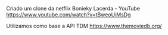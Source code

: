Criado um clone da netflix
Bonieky Lacerda - YouTube
https://www.youtube.com/watch?v=tBweoUiMsDg

Utilizamos como base a API TDM
https://www.themoviedb.org/